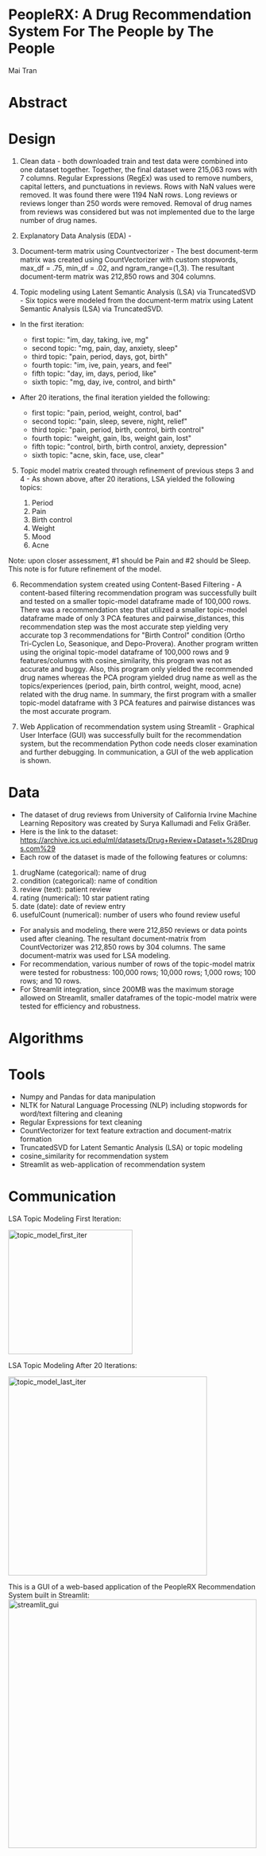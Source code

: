 # PeopleRX: A Drug Recommendation System For The People by The People
Mai Tran

# Abstract

# Design
1. Clean data - both downloaded train and test data were combined into one dataset together. Together, the final dataset were 215,063 rows with 7 columns. Regular Expressions (RegEx) was used to remove numbers, capital letters, and punctuations in reviews. Rows with NaN values were removed. It was found there were 1194 NaN rows. Long reviews or reviews longer than 250 words were removed. Removal of drug names from reviews was considered but was not implemented due to the large number of drug names. 

2. Explanatory Data Analysis (EDA) - 


3. Document-term matrix using Countvectorizer - The best document-term matrix was created using CountVectorizer with custom stopwords, max_df = .75, min_df = .02, and ngram_range=(1,3). The resultant document-term matrix was 212,850 rows and 304 columns. 


4. Topic modeling using Latent Semantic Analysis (LSA) via TruncatedSVD - Six topics were modeled from the document-term matrix using Latent Semantic Analysis (LSA) via TruncatedSVD. 


  - In the first iteration:
    - first topic: "im, day, taking, ive, mg"
    - second topic: "mg, pain, day, anxiety, sleep"
    - third topic: "pain, period, days, got, birth"
    - fourth topic: "im, ive, pain, years, and feel"
    - fifth topic: "day, im, days, period, like"
    - sixth topic: "mg, day, ive, control, and birth"

  - After 20 iterations, the final iteration yielded the following: 
    - first topic: "pain, period, weight, control, bad"
    - second topic: "pain, sleep, severe, night, relief"
    - third topic: "pain, period, birth, control, birth control"
    - fourth topic: "weight, gain, lbs, weight gain, lost"
    - fifth topic: "control, birth, birth control, anxiety, depression"
    - sixth topic: "acne, skin, face, use, clear"


5. Topic model matrix created through refinement of previous steps 3 and 4 - As shown above, after 20 iterations, LSA yielded the following topics:

    1. Period
    2. Pain
    3. Birth control
    4. Weight
    5. Mood
    6. Acne
  
  Note: upon closer assessment, #1 should be Pain and #2 should be Sleep. This note is for future refinement of the model. 

6. Recommendation system created using Content-Based Filtering - A content-based filtering recommendation program was successfully built and tested on a smaller topic-model dataframe made of 100,000 rows. There was a recommendation step that utilized a smaller topic-model dataframe made of only 3 PCA features and pairwise_distances, this recommendation step was the most accurate step yielding very accurate top 3 recommendations for "Birth Control" condition (Ortho Tri-Cyclen Lo, Seasonique, and Depo-Provera). Another program written using the original topic-model dataframe of 100,000 rows and 9 features/columns with cosine_similarity, this program was not as accurate and buggy. Also, this program only yielded the recommended drug names whereas the PCA program yielded drug name as well as the topics/experiences (period, pain, birth control, weight, mood, acne) related with the drug name. In summary, the first program with a smaller topic-model dataframe with 3 PCA features and pairwise distances was the most accurate program. 

7. Web Application of recommendation system using Streamlit - Graphical User Interface (GUI) was successfully built for the recommendation system, but the recommendation Python code needs closer examination and further debugging. In communication, a GUI of the web application is shown. 

# Data
- The dataset of drug reviews from University of California Irvine Machine Learning Repository was created by Surya Kallumadi and Felix Gräßer. 
- Here is the link to the dataset: https://archive.ics.uci.edu/ml/datasets/Drug+Review+Dataset+%28Drugs.com%29
- Each row of the dataset is made of the following features or columns:
1. drugName (categorical): name of drug
2. condition (categorical): name of condition
3. review (text): patient review
4. rating (numerical): 10 star patient rating
5. date (date): date of review entry
6. usefulCount (numerical): number of users who found review useful
- For analysis and modeling, there were 212,850 reviews or data points used after cleaning. The resultant document-matrix from CountVectorizer was 212,850 rows by 304 columns. The same document-matrix was used for LSA modeling. 
- For recommendation, various number of rows of the topic-model matrix were tested for robustness: 100,000 rows; 10,000 rows; 1,000 rows; 100 rows; and 10 rows. 
- For Streamlit integration, since 200MB was the maximum storage allowed on Streamlit, smaller dataframes of the topic-model matrix were tested for efficiency and robustness. 

# Algorithms

# Tools
- Numpy and Pandas for data manipulation
- NLTK for Natural Language Processing (NLP) including stopwords for word/text filtering and cleaning
- Regular Expressions for text cleaning
- CountVectorizer for text feature extraction and document-matrix formation
- TruncatedSVD for Latent Semantic Analysis (LSA) or topic modeling
- cosine_similarity for recommendation system
- Streamlit as web-application of recommendation system

# Communication
LSA Topic Modeling First Iteration:

<img width="250" alt="topic_model_first_iter" src="https://user-images.githubusercontent.com/67651332/164134765-4c5ba764-a83a-41a1-b9fe-3c129e70569c.PNG">

LSA Topic Modeling After 20 Iterations:

<img width="400" alt="topic_model_last_iter" src="https://user-images.githubusercontent.com/67651332/164134813-e45c265c-c6c8-41fd-bd87-0383dc04d5cd.PNG">


This is a GUI of a web-based application of the PeopleRX Recommendation System built in Streamlit:
<img width="500" alt="streamlit_gui" src="https://user-images.githubusercontent.com/67651332/164134500-55fb1f2b-605c-4090-8af6-3844a5d51e06.PNG">
